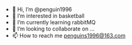 - 👋 Hi, I’m @penguin1996
- 👀 I’m interested in basketball
- 🌱 I’m currently learning rabbitMQ
- 💞️ I’m looking to collaborate on ...
- 📫 How to reach me penguins1996@163.com

<!---
penguin1996/penguin1996 is a ✨ special ✨ repository because its `README.md` (this file) appears on your GitHub profile.
You can click the Preview link to take a look at your changes.
--->
